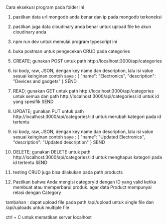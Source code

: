 Cara eksekusi program pada folder ini

1. pastikan data url mongodb anda benar dan ip pada mongodb terkoneksi
2. pastikan juga data cloudinary anda benar untuk upload file ke akun cloudinary anda
3. npm run dev
untuk memulai program typescript ini
4. buka postman untuk pengecekan CRUD pada categories

5. CREATE; gunakan POST untuk path http://localhost:3000/api/categories
6. isi body, raw, JSON, dengan key name dan description, lalu isi value sesuai keinginan
contoh saya : {
  "name": "Electronics",
  "description": "Devices and gadgets"
}
SEND
7. READ; gunakan GET untuk path http://localhost:3000/api/categories untuk semua dan path http://localhost:3000/api/categories/:id untuk id yang spesifik
SEND
8. UPDATE; gunakan PUT untuk path http://localhost:3000/api/categories/:id untuk merubah kategori pada id tertentu
9. isi body, raw, JSON, dengan key name dan description, lalu isi value sesuai keinginan
contoh saya : {
  "name": "Updated Electronics",
  "description": "Updated description"
}
SEND
10. DELETE; gunakan DELETE untuk path http://localhost:3000/api/categories/:id untuk menghapus kategori pada id tertentu
SEND

11. testing CRUD juga bisa dilakukan pada path products
12. Pastikan bahwa Anda mengisi categoryId dengan ID yang valid ketika membuat atau memperbarui produk. agar data Product mempunyai relasi dengan Category

tambahan :
dapat upload file pada path /api/upload untuk single file dan /api/uploads untuk multiple file

ctrl + C untuk mematikan server localhost